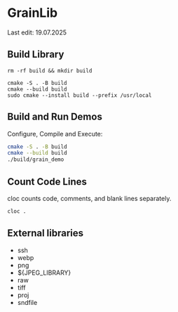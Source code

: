 # GrainLib

Last edit: 19.07.2025

## Build Library

```
rm -rf build && mkdir build

cmake -S . -B build
cmake --build build
sudo cmake --install build --prefix /usr/local
```


## Build and Run Demos

Configure, Compile and Execute:
```sh
cmake -S . -B build
cmake --build build
./build/grain_demo  
```


## Count Code Lines

cloc counts code, comments, and blank lines separately.

```bash
cloc .
```


## External libraries

- ssh
- webp
- png
- ${JPEG_LIBRARY}
- raw
- tiff
- proj
- sndfile
